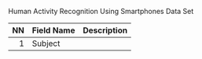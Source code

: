 Human Activity Recognition Using Smartphones Data Set

| NN  | Field Name  | Description |
| ---: | ----------- | --------------- |
|  1  | Subject     | |


